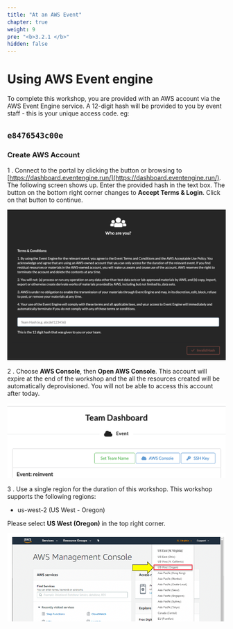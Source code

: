 ```yaml
---
title: "At an AWS Event"
chapter: true
weight: 9
pre: "<b>3.2.1 </b>"
hidden: false
---
```


# Using AWS Event engine

To complete this workshop, you are provided with an AWS account via the AWS Event Engine service. A 12-digit hash will be provided to you by event staff - this is your unique access code. eg:

## `e8476543c00e`

### Create AWS Account

1 . Connect to the portal by clicking the button or browsing to [https://dashboard.eventengine.run/](https://dashboard.eventengine.run/). The following screen shows up. Enter the provided hash in the text box. The button on the bottom right corner changes to **Accept Terms & Login**. Click on that button to continue.

![Event Engine](/images/event-engine-initial-screen.png)

2 . Choose **AWS Console**, then **Open AWS Console**.
This account will expire at the end of the workshop and the all the resources created will be automatically deprovisioned. You will not be able to access this account after today.

![Event Engine Dashboard](/images/event-engine-dashboard.png)

3 . Use a single region for the duration of this workshop. This workshop supports the following regions:

* us-west-2 (US West - Oregon)

Please select **US West (Oregon)** in the top right corner.

![Event Engine Region](/images/event-engine-region.png)

